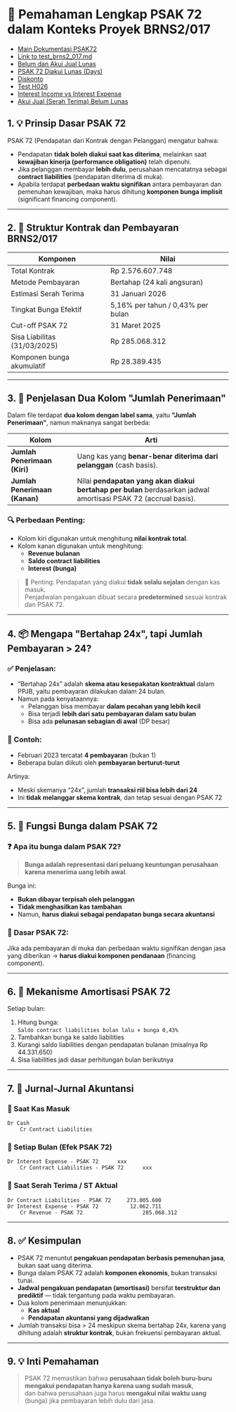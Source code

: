 # 📘 Pemahaman Lengkap PSAK 72 dalam Konteks Proyek BRNS2/017

* [Main Dokumentasi PSAK72](main.md)
* [Link to test_brns2_017.md](test_brns2_017.md)
* [Belum dan Akui Jual Lunas](belum_dan_akui_jual_lunas.md)
* [PSAK 72 Diakui Lunas (Days)](psak_72_recog_lunas_days.md)
* [Diskonto](diskonto.md)
* [Test H026](test_h026.md)
* [Interest Income vs Interest Expense](interest_income_vs_interest_expense.md)
* [Akui Jual (Serah Terima) Belum Lunas](akui_jual_blm_lunas.md)
  
  

## 1. 💡 Prinsip Dasar PSAK 72

PSAK 72 (Pendapatan dari Kontrak dengan Pelanggan) mengatur bahwa:

- Pendapatan **tidak boleh diakui saat kas diterima**, melainkan saat **kewajiban kinerja (performance obligation)** telah dipenuhi.
- Jika pelanggan membayar **lebih dulu**, perusahaan mencatatnya sebagai **contract liabilities** (pendapatan diterima di muka).
- Apabila terdapat **perbedaan waktu signifikan** antara pembayaran dan pemenuhan kewajiban, maka harus dihitung **komponen bunga implisit** (significant financing component).

---

## 2. 🧾 Struktur Kontrak dan Pembayaran BRNS2/017

| Komponen              | Nilai                                 |
|-----------------------|----------------------------------------|
| Total Kontrak         | Rp 2.576.607.748                       |
| Metode Pembayaran     | Bertahap (24 kali angsuran)           |
| Estimasi Serah Terima | 31 Januari 2026                        |
| Tingkat Bunga Efektif | 5,16% per tahun / 0,43% per bulan      |
| Cut-off PSAK 72       | 31 Maret 2025                          |
| Sisa Liabilitas (31/03/2025) | Rp 285.068.312                |
| Komponen bunga akumulatif | Rp 28.389.435                      |

---

## 3. 🧩 Penjelasan Dua Kolom "Jumlah Penerimaan"

Dalam file terdapat **dua kolom dengan label sama**, yaitu **"Jumlah Penerimaan"**, namun maknanya sangat berbeda:

| Kolom                            | Arti                                                                 |
|----------------------------------|----------------------------------------------------------------------|
| **Jumlah Penerimaan (Kiri)**     | Uang kas yang **benar-benar diterima dari pelanggan** (cash basis). |
| **Jumlah Penerimaan (Kanan)**    | Nilai **pendapatan yang akan diakui bertahap per bulan** berdasarkan jadwal amortisasi PSAK 72 (accrual basis). |

### 🔍 Perbedaan Penting:
- Kolom kiri digunakan untuk menghitung **nilai kontrak total**.
- Kolom kanan digunakan untuk menghitung:
  - **Revenue bulanan**
  - **Saldo contract liabilities**
  - **Interest (bunga)**

> 📌 Penting: Pendapatan yang diakui **tidak selalu sejalan** dengan kas masuk.  
> Penjadwalan pengakuan dibuat secara **predetermined** sesuai kontrak dan PSAK 72.

---

## 4. 📦 Mengapa "Bertahap 24x", tapi Jumlah Pembayaran > 24?

### ✅ Penjelasan:

- “Bertahap 24x” adalah **skema atau kesepakatan kontraktual** dalam PPJB, yaitu pembayaran dilakukan dalam 24 bulan.
- Namun pada kenyataannya:
  - Pelanggan bisa membayar **dalam pecahan yang lebih kecil**
  - Bisa terjadi **lebih dari satu pembayaran dalam satu bulan**
  - Bisa ada **pelunasan sebagian di awal** (DP besar)

### 📌 Contoh:
- Februari 2023 tercatat **4 pembayaran** (bukan 1)
- Beberapa bulan diikuti oleh **pembayaran berturut-turut**

Artinya:
- Meski skemanya “24x”, jumlah **transaksi riil bisa lebih dari 24**
- Ini **tidak melanggar skema kontrak**, dan tetap sesuai dengan PSAK 72

---

## 5. 🧮 Fungsi Bunga dalam PSAK 72

### ❓ Apa itu bunga dalam PSAK 72?

> **Bunga adalah representasi dari peluang keuntungan perusahaan karena menerima uang lebih awal.**

Bunga ini:
- **Bukan dibayar terpisah oleh pelanggan**
- **Tidak menghasilkan kas tambahan**
- Namun, **harus diakui sebagai pendapatan bunga secara akuntansi**

### 📘 Dasar PSAK 72:
Jika ada pembayaran di muka dan perbedaan waktu signifikan dengan jasa yang diberikan → **harus diakui komponen pendanaan** (financing component).

---

## 6. 🔁 Mekanisme Amortisasi PSAK 72

Setiap bulan:

1. Hitung bunga:  
   `Saldo contract liabilities bulan lalu × bunga 0,43%`
2. Tambahkan bunga ke saldo liabilities
3. Kurangi saldo liabilities dengan pendapatan bulanan (misalnya Rp 44.331.650)
4. Sisa liabilities jadi dasar perhitungan bulan berikutnya

---

## 7. 🧾 Jurnal-Jurnal Akuntansi

### 🔹 Saat Kas Masuk
```text
Dr Cash
    Cr Contract Liabilities
```

### 🔹 Setiap Bulan (Efek PSAK 72)
```text
Dr Interest Expense - PSAK 72      xxx
    Cr Contract Liabilities - PSAK 72      xxx
```

### 🔹 Saat Serah Terima / ST Aktual
```text
Dr Contract Liabilities - PSAK 72     273.005.600
Dr Interest Expense - PSAK 72          12.062.711
    Cr Revenue - PSAK 72                   285.068.312
```

---

## 8. ✅ Kesimpulan

- PSAK 72 menuntut **pengakuan pendapatan berbasis pemenuhan jasa**, bukan saat uang diterima.
- Bunga dalam PSAK 72 adalah **komponen ekonomis**, bukan transaksi tunai.
- **Jadwal pengakuan pendapatan (amortisasi)** bersifat **terstruktur dan prediktif** — tidak tergantung pada waktu pembayaran.
- Dua kolom penerimaan menunjukkan:  
  - **Kas aktual**  
  - **Pendapatan akuntansi yang dijadwalkan**
- Jumlah transaksi bisa > 24 meskipun skema bertahap 24x, karena yang dihitung adalah **struktur kontrak**, bukan frekuensi pembayaran aktual.

---

## 9. 💡 Inti Pemahaman

> PSAK 72 memastikan bahwa **perusahaan tidak boleh buru-buru mengakui pendapatan hanya karena uang sudah masuk**,  
> dan bahwa perusahaan juga harus **mengakui nilai waktu uang** (bunga) jika pembayaran lebih dulu dari jasa.
